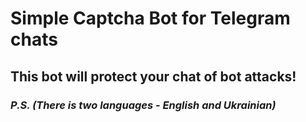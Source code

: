 # Simple Captcha Bot for Telegram chats

## __This bot will protect your chat of bot attacks!__

### _P.S. (There is two languages - English and Ukrainian)_